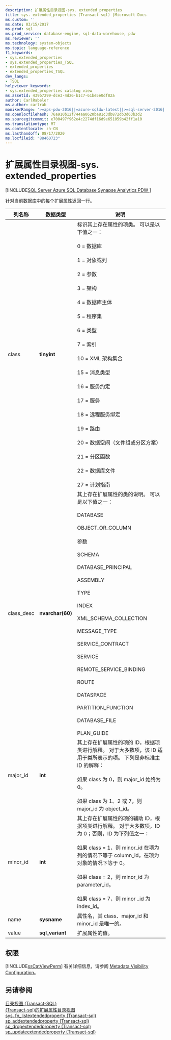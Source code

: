 ```yaml
---
description: 扩展属性目录视图-sys. extended_properties
title: sys. extended_properties (Transact-sql) |Microsoft Docs
ms.custom: ''
ms.date: 03/15/2017
ms.prod: sql
ms.prod_service: database-engine, sql-data-warehouse, pdw
ms.reviewer: ''
ms.technology: system-objects
ms.topic: language-reference
f1_keywords:
- sys.extended_properties
- sys.extended_properties_TSQL
- extended_properties
- extended_properties_TSQL
dev_langs:
- TSQL
helpviewer_keywords:
- sys.extended_properties catalog view
ms.assetid: 439b7299-dce3-4d26-b1c7-61be5e0df82a
author: CarlRabeler
ms.author: carlrab
monikerRange: '>=aps-pdw-2016||=azure-sqldw-latest||>=sql-server-2016||=sqlallproducts-allversions||>=sql-server-linux-2017||=azuresqldb-mi-current'
ms.openlocfilehash: 76a910b12f744aa0620ba81c3db872db3d63b3d2
ms.sourcegitcommit: e700497f962e4c2274df16d9e651059b42ff1a10
ms.translationtype: MT
ms.contentlocale: zh-CN
ms.lasthandoff: 08/17/2020
ms.locfileid: "88460723"
---
```

# <a name="extended-properties-catalog-views---sysextended_properties"></a>扩展属性目录视图-sys. extended_properties
[!INCLUDE[SQL Server Azure SQL Database Synapse Analytics PDW ](../../includes/applies-to-version/sql-asdb-asdbmi-asa-pdw.md)]

  针对当前数据库中的每个扩展属性返回一行。  
  
|列名称|数据类型|说明|  
|-----------------|---------------|-----------------|  
|class|**tinyint**|标识其上存在属性的项类。 可以是以下值之一：<br /><br /> 0 = 数据库<br /><br /> 1 = 对象或列<br /><br /> 2 = 参数<br /><br /> 3 = 架构<br /><br /> 4 = 数据库主体<br /><br /> 5 = 程序集<br /><br /> 6 = 类型<br /><br /> 7 = 索引<br /><br /> 10 = XML 架构集合<br /><br /> 15 = 消息类型<br /><br /> 16 = 服务约定<br /><br /> 17 = 服务<br /><br /> 18 = 远程服务绑定<br /><br /> 19 = 路由<br /><br /> 20 = 数据空间（文件组或分区方案）<br /><br /> 21 = 分区函数<br /><br /> 22 = 数据库文件<br /><br /> 27 = 计划指南|  
|class_desc|**nvarchar(60)**|其上存在扩展属性的类的说明。 可以是以下值之一：<br /><br /> DATABASE<br /><br /> OBJECT_OR_COLUMN<br /><br /> 参数<br /><br /> SCHEMA<br /><br /> DATABASE_PRINCIPAL<br /><br /> ASSEMBLY<br /><br /> TYPE<br /><br /> INDEX<br /><br /> XML_SCHEMA_COLLECTION<br /><br /> MESSAGE_TYPE<br /><br /> SERVICE_CONTRACT<br /><br /> SERVICE<br /><br /> REMOTE_SERVICE_BINDING<br /><br /> ROUTE<br /><br /> DATASPACE<br /><br /> PARTITION_FUNCTION<br /><br /> DATABASE_FILE<br /><br /> PLAN_GUIDE|  
|major_id|**int**|其上存在扩展属性的项的 ID，根据项类进行解释。 对于大多数项，该 ID 适用于类所表示的项。 下列是非标准主 ID 的解释：<br /><br /> 如果 class 为 0，则 major_id 始终为 0。<br /><br /> 如果 class 为 1、2 或 7，则 major_id 为 object_id。|  
|minor_id|**int**|其上存在扩展属性的项的辅助 ID，根据项类进行解释。 对于大多数项，ID 为 0；否则，ID 为下列值之一：<br /><br /> 如果 class = 1，则 minor_id 在项为列的情况下等于 column_id，在项为对象的情况下等于 0。<br /><br /> 如果 class = 2，则 minor_id 为 parameter_id。<br /><br /> 如果 class = 7，则 minor _id 为 index_id。|  
|name|**sysname**|属性名，其 class、major_id 和 minor_id 是唯一的。|  
|value|**sql_variant**|扩展属性的值。|  
  
## <a name="permissions"></a>权限  
 [!INCLUDE[ssCatViewPerm](../../includes/sscatviewperm-md.md)] 有关详细信息，请参阅 [Metadata Visibility Configuration](../../relational-databases/security/metadata-visibility-configuration.md)。  
  
## <a name="see-also"></a>另请参阅  
 [目录视图 (Transact-SQL)](../../relational-databases/system-catalog-views/catalog-views-transact-sql.md)   
 [&#40;Transact-sql&#41;的扩展属性目录视图 ](https://msdn.microsoft.com/library/f39fd324-efd4-4468-884c-bf77ed1a026f)   
 [sys. fn_listextendedproperty &#40;Transact-sql&#41;](../../relational-databases/system-functions/sys-fn-listextendedproperty-transact-sql.md)   
 [sp_addextendedproperty &#40;Transact-sql&#41;](../../relational-databases/system-stored-procedures/sp-addextendedproperty-transact-sql.md)   
 [sp_dropextendedproperty &#40;Transact-sql&#41;](../../relational-databases/system-stored-procedures/sp-dropextendedproperty-transact-sql.md)   
 [sp_updateextendedproperty &#40;Transact-sql&#41;](../../relational-databases/system-stored-procedures/sp-updateextendedproperty-transact-sql.md)  
  
  

